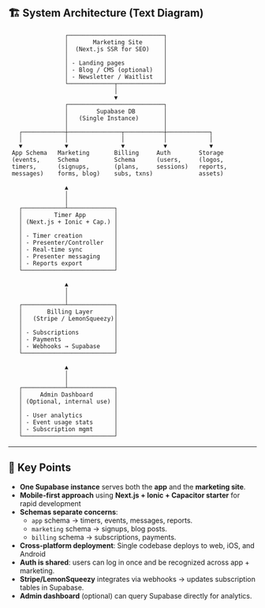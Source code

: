 ## 🏗️ System Architecture (Text Diagram)

```
                ┌───────────────────────────┐
                │       Marketing Site      │
                │  (Next.js SSR for SEO)    │
                │                           │
                │ - Landing pages           │
                │ - Blog / CMS (optional)   │
                │ - Newsletter / Waitlist   │
                └─────────────┬─────────────┘
                              │
                              ▼
                ┌───────────────────────────┐
                │        Supabase DB        │
                │   (Single Instance)       │
                │                           │
   ┌────────────┼───────────────┬───────────┼────────────┐
   │            │               │           │            │
   ▼            ▼               ▼           ▼            ▼
 App Schema   Marketing       Billing     Auth        Storage
 (events,     Schema          Schema      (users,     (logos,
 timers,      (signups,       (plans,     sessions)   reports,
 messages)    forms, blog)    subs, txns)             assets)
```

```
                ▲
                │
                │
   ┌────────────┴─────────────┐
   │         Timer App        │
   │ (Next.js + Ionic + Cap.) │
   │                          │
   │ - Timer creation         │
   │ - Presenter/Controller   │
   │ - Real-time sync         │
   │ - Presenter messaging    │
   │ - Reports export         │
   └──────────────────────────┘
```

```
                ▲
                │
                │
   ┌────────────┴─────────────┐
   │       Billing Layer      │
   │   (Stripe / LemonSqueezy)│
   │                          │
   │ - Subscriptions          │
   │ - Payments               │
   │ - Webhooks → Supabase    │
   └──────────────────────────┘
```

```
                ▲
                │
                │
   ┌────────────┴─────────────┐
   │     Admin Dashboard      │
   │ (Optional, internal use) │
   │                          │
   │ - User analytics         │
   │ - Event usage stats      │
   │ - Subscription mgmt      │
   └──────────────────────────┘
```

---

## 🔑 Key Points
- **One Supabase instance** serves both the **app** and the **marketing site**.
- **Mobile-first approach** using **Next.js + Ionic + Capacitor starter** for rapid development
- **Schemas separate concerns**:
  - `app` schema → timers, events, messages, reports.
  - `marketing` schema → signups, blog posts.
  - `billing` schema → subscriptions, payments.
- **Cross-platform deployment**: Single codebase deploys to web, iOS, and Android
- **Auth is shared**: users can log in once and be recognized across app + marketing.
- **Stripe/LemonSqueezy** integrates via webhooks → updates subscription tables in Supabase.
- **Admin dashboard** (optional) can query Supabase directly for analytics.  

